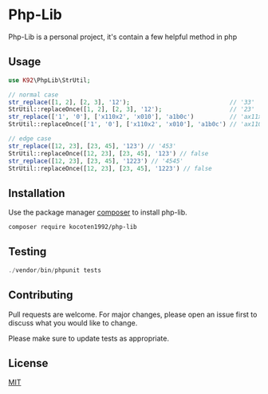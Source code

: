 # Php-Lib

Php-Lib is a personal project, it's contain a few helpful method in php

## Usage

```php
use K92\PhpLib\StrUtil;

// normal case
str_replace([1, 2], [2, 3], '12');                            // '33'
StrUtil::replaceOnce([1, 2], [2, 3], '12');                   // '23'
str_replace(['1', '0'], ['x110x2', 'x010'], 'a1b0c')          // 'ax11x010x2bx010c'
StrUtil::replaceOnce(['1', '0'], ['x110x2', 'x010'], 'a1b0c') // 'ax110x2bx010c'

// edge case
str_replace([12, 23], [23, 45], '123') // '453'
StrUtil::replaceOnce([12, 23], [23, 45], '123') // false
str_replace([12, 23], [23, 45], '1223') // '4545'
StrUtil::replaceOnce([12, 23], [23, 45], '1223') // false
```

## Installation

Use the package manager [composer](https://getcomposer.org/) to install php-lib.

```bash
composer require kocoten1992/php-lib
```

## Testing

```php
./vendor/bin/phpunit tests
```

## Contributing
Pull requests are welcome. For major changes, please open an issue first to discuss what you would like to change.

Please make sure to update tests as appropriate.

## License
[MIT](https://choosealicense.com/licenses/mit/)
